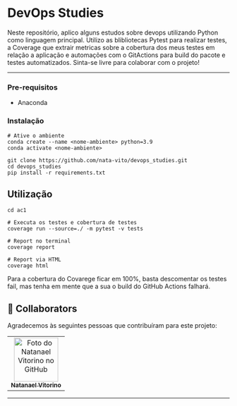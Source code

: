 # DevOps Studies

Neste repositório, aplico alguns estudos sobre devops utilizando Python como linguagem principal. Utilizo as blibliotecas Pytest para realizar testes, a Coverage que extrair metricas sobre a cobertura dos meus testes em relação a aplicação e automações com o GitActions para build do pacote e testes automatizados. Sinta-se livre para colaborar com o projeto!

---
### Pre-requisitos
- Anaconda 


### Instalação 
```
# Ative o ambiente
conda create --name <nome-ambiente> python=3.9
conda activate <nome-ambiente>

git clone https://github.com/nata-vito/devops_studies.git
cd devops_studies
pip install -r requirements.txt
```




## Utilização

```
cd ac1

# Executa os testes e cobertura de testes
coverage run --source=./ -m pytest -v tests

# Report no terminal
coverage report

# Report via HTML
coverage html
```

Para a cobertura do Covarege ficar em 100%, basta descomentar os testes fail, mas tenha em mente que a sua o build do GitHub Actions falhará.

## 🤝 Collaborators

Agradecemos às seguintes pessoas que contribuíram para este projeto:

<table>
  <tr>
    <td align="center">
      <a href="#">
        <img src="https://avatars.githubusercontent.com/u/64169072?v=4" width="100px;" alt="Foto do Natanael Vitorino no GitHub"/><br>
        <sub>
          <b>Natanael Vitorino</b>
        </sub>
      </a>
    </td>
  </tr>
</table>

---
